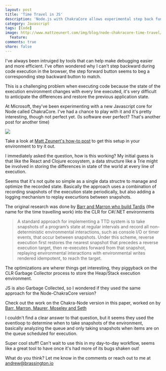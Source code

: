```yaml
---
layout: post
title: 'Time Travel in JS'
description: 'Node.js with ChakraCore allows experimental step back function during code execution'
category: Javascript
tags: [Code]
image: http://www.mattzeunert.com/img/blog/node-chakracore-time-travel/step-backwards.gif
  feature: 
comments: true
share: false
---
```


I've always been intruiged by tools that can help make debugging easier and more efficient. I've often wondered why I can't step backward during code execution in the browser, the step forward button seems to beg a corresponding step backward button to match.

This is a challenging problem when executing code because the state of the execution environment changes with every line executed, it's very difficult to anticipate the differences and restore the previous application state.

At Microsoft, they've been experimenting with a new Javascript core for Node called ChakraCore. I've had a chance to play with it and it's pretty interesting, though not perfect yet. (Is software ever perfect? That's another post for another time)

<img src="http://www.mattzeunert.com/img/blog/node-chakracore-time-travel/step-backwards.gif">

Take a look at [Matt Zeunert's how-to post](http://www.mattzeunert.com/2016/12/22/vs-code-time-travel-debugging.html) to get this setup in your environment to try it out.

I immediately asked the question, how is this working? My initial guess is that like the React and Clojure ecosystem, a data structure like a Trie might be involved in storing the differences in state of the world at every line of execution.

Seems that it's not quite so simple as a single data structre to manage and optimize the recorded state. Basically the approach uses a combination of recording snapshots of the execution state periodically, but also adding a logging mechanism to replay execurtions between snapshots.

The original research was done by [Barr and Marron who build Tardis](https://www.microsoft.com/en-us/research/wp-content/uploads/2016/04/TimeTravelDbg.pdf) (the name for the time travelling work) into the CLR for C#/.NET environments

>A standard approach for implementing a TTD system is
>to take snapshots of a program’s state at regular intervals
>and record all non-deterministic environmental interactions,
>such as console I/O or timer events, that occur between snapshots.
>Under this scheme, reverse execution first restores the
>nearest snapshot that precedes a reverse execution target,
>then re-executes forward from that snapshot, replaying environmental
>interactions with environmental writes rendered
>idempotent, to reach the target.

The optimizations are wherer things get interesting, they piggyback on the CLR Garbage Collector process to store the Heap/Stack execution environment.

JS is also Garbage Collected, so I wondered if they used the same approach for the Node-ChakraCore version?

Check out the work on the Chakra-Node version in this paper, worked on by [Barr, Marron, Maurer, Moseley and Seth](https://www.microsoft.com/en-us/research/wp-content/uploads/2016/09/TTNode.pdf)

I couldn't find a clear answer to that question, but it seems they used the eventloop to determine when to take snapshots of the environment, basically analyzing the queue and only taking snapshots when items are on the queue scheduled for execution. 

Super cool stuff! Can't wait to use this in my day-to-day workflow, seems like a great tool to have once it's had more of its bugs shaken out!

What do you think? Let me know in the comments or reach out to me at andrew@brassington.io

